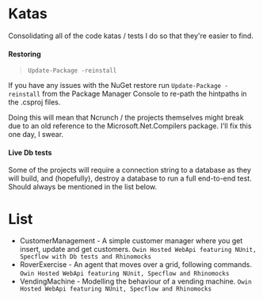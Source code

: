 # Katas
Consolidating all of the code katas / tests I do so that they're easier to find.

#### Restoring
> `Update-Package -reinstall`

If you have any issues with the NuGet restore run `Update-Package -reinstall` from the Package Manager Console to re-path the hintpaths in the .csproj files.

Doing this will mean that Ncrunch / the projects themselves might break due to an old reference to the Microsoft.Net.Compilers package. I'll fix this one day, I swear.

#### Live Db tests
Some of the projects will require a connection string to a database as they will build, and (hopefully), destroy a database to run a full end-to-end test. Should always be mentioned in the list below.

# List

* CustomerManagement - A simple customer manager where you get insert, update and get customers. `Owin Hosted WebApi featuring NUnit, Specflow with Db tests and Rhinomocks`
* RoverExercise - An agent that moves over a grid, following commands. `Owin Hosted WebApi featuring NUnit, Specflow and Rhinomocks`
* VendingMachine - Modelling the behaviour of a vending machine. `Owin Hosted WebApi featuring NUnit, Specflow and Rhinomocks`